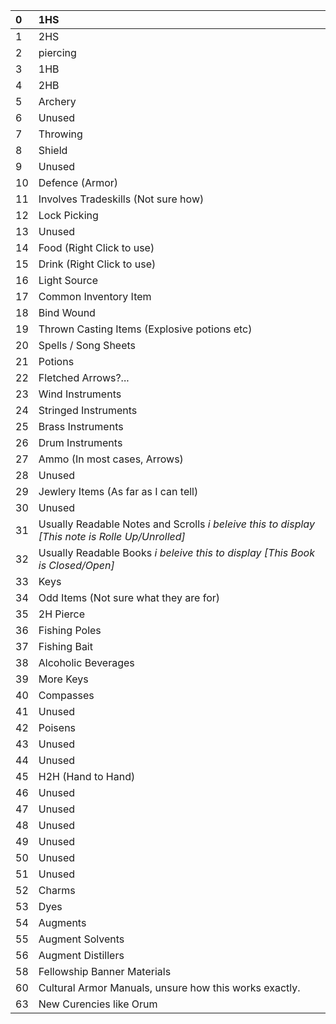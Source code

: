 **0**|**1HS**
:-----|:-----
1|2HS
2|piercing
3|1HB
4|2HB
5|Archery
6|Unused
7|Throwing
8|Shield
9|Unused
10|Defence (Armor)
11|Involves Tradeskills (Not sure how)
12|Lock Picking
13|Unused
14|Food (Right Click to use)
15|Drink (Right Click to use)
16|Light Source
17|Common Inventory Item
18|Bind Wound
19|Thrown Casting Items (Explosive potions etc)
20|Spells / Song Sheets
21|Potions
22|Fletched Arrows?...
23|Wind Instruments
24|Stringed Instruments
25|Brass Instruments
26|Drum Instruments
27|Ammo (In most cases, Arrows)
28|Unused
29|Jewlery Items (As far as I can tell)
30|Unused
31|Usually Readable Notes and Scrolls *i beleive this to display [This note is Rolle Up/Unrolled]*
32|Usually Readable Books *i beleive this to display [This Book is Closed/Open]*
33|Keys
34|Odd Items (Not sure what they are for)
35|2H Pierce
36|Fishing Poles
37|Fishing Bait
38|Alcoholic Beverages
39|More Keys
40|Compasses
41|Unused
42|Poisens
43|Unused
44|Unused
45|H2H (Hand to Hand)
46|Unused
47|Unused
48|Unused
49|Unused
50|Unused
51|Unused
52|Charms
53|Dyes
54|Augments
55|Augment Solvents
56|Augment Distillers
58|Fellowship Banner Materials
60|Cultural Armor Manuals, unsure how this works exactly.
63|New Curencies like Orum